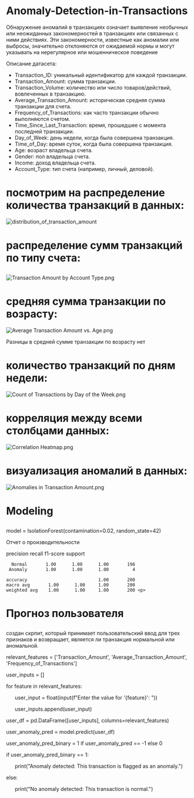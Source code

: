 # Anomaly-Detection-in-Transactions
Обнаружение аномалий в транзакциях означает выявление необычных или неожиданных закономерностей в транзакциях или связанных с ними действиях. Эти закономерности, известные как аномалии или выбросы, значительно отклоняются от ожидаемой нормы и могут указывать на нерегулярное или мошенническое поведение <p>
Описание датасета:
- Transaction_ID: уникальный идентификатор для каждой транзакции.
- Transaction_Amount: сумма транзакции.
- Transaction_Volume: количество или число товаров/действий, вовлеченных в транзакцию.
- Average_Transaction_Amount: историческая средняя сумма транзакции для счета.
- Frequency_of_Transactions: как часто транзакции обычно выполняются счетом.
- Time_Since_Last_Transaction: время, прошедшее с момента последней транзакции.
- Day_of_Week: день недели, когда была совершена транзакция.
- Time_of_Day: время суток, когда была совершена транзакция.
- Age: возраст владельца счета.
- Gender: пол владельца счета.
- Income: доход владельца счета.
- Account_Type: тип счета (например, личный, деловой).
# посмотрим на распределение количества транзакций в данных:
![distribution_of_transaction_amount](https://github.com/Mamaeva-Bariyat/Anomaly-Detection-in-Transactions/blob/main/images/distribution_of_transaction_amount.png)<p>
# распределение сумм транзакций по типу счета: <p>
![Transaction Amount by Account Type.png](https://github.com/Mamaeva-Bariyat/Anomaly-Detection-in-Transactions/blob/main/images/Transaction%20Amount%20by%20Account%20Type.png)<p>
# средняя сумма транзакции по возрасту:
![Average Transaction Amount vs. Age.png](https://github.com/Mamaeva-Bariyat/Anomaly-Detection-in-Transactions/blob/main/images/Average%20Transaction%20Amount%20vs.%20Age.png)<p>
Разницы в средней сумме транзакции по возрасту нет <p>
# количество транзакций по дням недели:
![Count of Transactions by Day of the Week.png](https://github.com/Mamaeva-Bariyat/Anomaly-Detection-in-Transactions/blob/main/images/Count%20of%20Transactions%20by%20Day%20of%20the%20Week.png)
# корреляция между всеми столбцами данных:
![Correlation Heatmap.png](https://github.com/Mamaeva-Bariyat/Anomaly-Detection-in-Transactions/blob/main/images/Correlation%20Heatmap.png)
# визуализация аномалий в данных:
![Anomalies in Transaction Amount.png](https://github.com/Mamaeva-Bariyat/Anomaly-Detection-in-Transactions/blob/main/images/Anomalies%20in%20Transaction%20Amount.png)
# Modeling <p>
model = IsolationForest(contamination=0.02, random_state=42) <p>
Отчет о производительности <p>
        precision    recall  f1-score   support

      Normal       1.00      1.00      1.00       196
     Anomaly       1.00      1.00      1.00         4

    accuracy                           1.00       200
    macro avg       1.00      1.00     1.00       200
    weighted avg    1.00      1.00     1.00       200 <p>
    
# Прогноз пользователя <p>
создан скрпит, который принимает пользовательский ввод для трех признаков и возвращает, является ли транзакция нормальной или аномальной.<p>

relevant_features = ['Transaction_Amount', 'Average_Transaction_Amount', 'Frequency_of_Transactions']


user_inputs = []<p>
for feature in relevant_features:<p>
&nbsp;&nbsp;&nbsp;&nbsp;&nbsp;&nbsp;user_input = float(input(f"Enter the value for '{feature}': "))<p>
&nbsp;&nbsp;&nbsp;&nbsp;&nbsp;&nbsp;user_inputs.append(user_input)<p>

user_df = pd.DataFrame([user_inputs], columns=relevant_features)<p>


user_anomaly_pred = model.predict(user_df)<p>

user_anomaly_pred_binary = 1 if user_anomaly_pred == -1 else 0<p>


if user_anomaly_pred_binary == 1:<p>
&nbsp;&nbsp;&nbsp;&nbsp;&nbsp;&nbsp;print("Anomaly detected: This transaction is flagged as an anomaly.")<p>
else:<p>
&nbsp;&nbsp;&nbsp;&nbsp;&nbsp;&nbsp;print("No anomaly detected: This transaction is normal.")<p>

